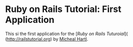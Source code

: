 # Ruby on Rails Tutorial: First Application

This si the first application for the [*Ruby on Rails Tuturoial*](
(http://railstutorial.org) by [Micheal Hartl](http://michaelhartl.com/).
